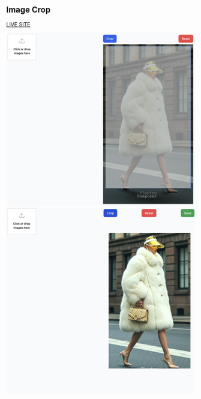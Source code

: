 ## Image Crop

[LIVE SITE](https://imagecrop.github.io)

![ALT:preview](preview.png)
![ALT:preview](preview2.png)

